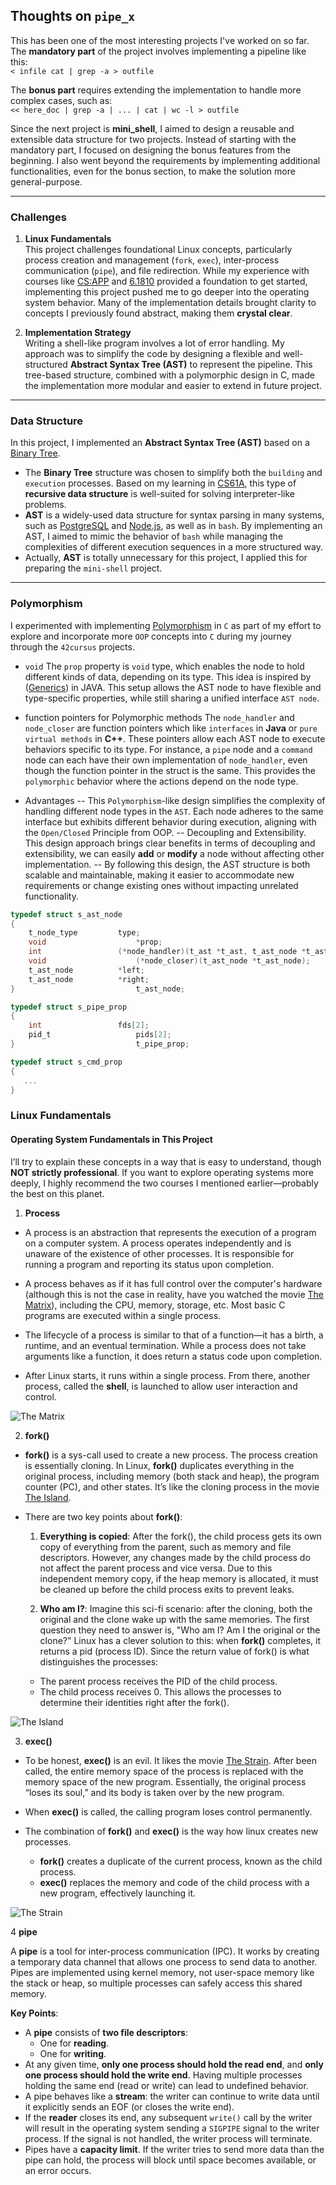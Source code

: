 ## Thoughts on `pipe_x`

This has been one of the most interesting projects I've worked on so far. The **mandatory part** of the project involves implementing a pipeline like this:  
`< infile cat | grep -a > outfile`  

The **bonus part** requires extending the implementation to handle more complex cases, such as:  
`<< here_doc | grep -a | ... | cat | wc -l > outfile`

Since the next project is **mini_shell**, I aimed to design a reusable and extensible data structure for two projects. Instead of starting with the mandatory part, I focused on designing the bonus features from the beginning. I also went beyond the requirements by implementing additional functionalities, even for the bonus section, to make the solution more general-purpose.

---

### Challenges

1. **Linux Fundamentals**  
   This project challenges foundational Linux concepts, particularly process creation and management (`fork`, `exec`), inter-process communication (`pipe`), and file redirection. While my experience with courses like [CS:APP](https://csapp.cs.cmu.edu/) and [6.1810](https://pdos.csail.mit.edu/6.S081/2024/) provided a foundation to get started, implementing this project pushed me to go deeper into the operating system behavior. Many of the implementation details brought clarity to concepts I previously found abstract, making them **crystal clear**.

2. **Implementation Strategy**  
   Writing a shell-like program involves a lot of error handling. My approach was to simplify the code by designing a flexible and well-structured **Abstract Syntax Tree (AST)** to represent the pipeline. This tree-based structure, combined with a polymorphic design in C, made the implementation more modular and easier to extend in future project.

---

### Data Structure

In this project, I implemented an **Abstract Syntax Tree (AST)** based on a [Binary Tree](https://www.geeksforgeeks.org/binary-tree-data-structure/).

- The **Binary Tree** structure was chosen to simplify both the `building` and `execution` processes. Based on my learning in [CS61A](https://cs61a.org/), this type of **recursive data structure** is well-suited for solving interpreter-like problems.
- **AST** is a widely-used data structure for syntax parsing in many systems, such as [PostgreSQL](https://www.postgresql.org/) and [Node.js](https://nodejs.org), as well as in `bash`. By implementing an AST, I aimed to mimic the behavior of `bash` while managing the complexities of different execution sequences in a more structured way.
- Actually, **AST** is totally unnecessary for this project, I applied this for preparing the `mini-shell` project.

---

### Polymorphism

I experimented with implementing [Polymorphism](https://stackify.com/oop-concept-polymorphism/) in `C` as part of my effort to explore and incorporate more `OOP` concepts into `C` during my journey through the `42cursus` projects.

- `void`
The `prop` property is `void` type, which enables the node to hold different kinds of data, depending on its type. This idea is inspired by ([Generics](https://www.geeksforgeeks.org/generics-in-java/)) in JAVA. This setup allows the AST node to have flexible and type-specific properties, while still sharing a unified interface `AST node`.

- function pointers for Polymorphic methods
The `node_handler` and `node_closer` are function pointers which like `interfaces` in **Java** or `pure virtual methods` in **C++**. These pointers allow each AST node to execute behaviors specific to its type. For instance, a `pipe` node and a `command` node can each have their own implementation of `node_handler`, even though the function pointer in the struct is the same. This provides the `polymorphic` behavior where the actions depend on the node type.

- Advantages
   -- This `Polymorphism`-like design simplifies the complexity of handling different node types in the `AST`. Each node adheres to the same interface but exhibits different behavior during execution, aligning with the `Open/Closed` Principle from OOP.
   -- Decoupling and Extensibility. This design approach brings clear benefits in terms of decoupling and extensibility, we can easily **add** or **modify** a node without affecting other implementation.
   -- By following this design, the AST structure is both scalable and maintainable, making it easier to accommodate new requirements or change existing ones without impacting unrelated functionality.

```c
typedef struct s_ast_node
{
	t_node_type			type;
	void					*prop;
	int					(*node_handler)(t_ast *t_ast, t_ast_node *t_ast_node);
	void					(*node_closer)(t_ast_node *t_ast_node);
	t_ast_node			*left;
	t_ast_node			*right;
}							t_ast_node;

typedef struct s_pipe_prop
{
	int					fds[2];
	pid_t					pids[2];
}							t_pipe_prop;

typedef struct s_cmd_prop
{
   ...
}
```

### Linux Fundamentals

#### Operating System Fundamentals in This Project

I’ll try to explain these concepts in a way that is easy to understand, though **NOT strictly professional**. If you want to explore operating systems more deeply, I highly recommend the two courses I mentioned earlier—probably the best on this planet.

1. **Process**

- A process is an abstraction that represents the execution of a program on a computer system. A process operates independently and is unaware of the existence of other processes. It is responsible for running a program and reporting its status upon completion.

- A process behaves as if it has full control over the computer's hardware (although this is not the case in reality, have you watched the movie [The Matrix](https://www.imdb.com/title/tt0133093/)), including the CPU, memory, storage, etc. Most basic C programs are executed within a single process.

- The lifecycle of a process is similar to that of a function—it has a birth, a runtime, and an eventual termination. While a process does not take arguments like a function, it does return a status code upon completion.

- After Linux starts, it runs within a single process. From there, another process, called the **shell**, is launched to allow user interaction and control.

![The Matrix](./imgs/matrix.png)

2. **fork()**

- **fork()** is a sys-call used to create a new process. The process creation is essentially cloning. In Linux, **fork()** duplicates everything in the original process, including memory (both stack and heap), the program counter (PC), and other states. It’s like the cloning process in the movie [The Island](https://www.imdb.com/title/tt0399201/).
- There are two key points about **fork()**:

   1. **Everything is copied**: 
   After the fork(), the child process gets its own copy of everything from the parent, such as memory and file descriptors. However, any changes made by the child process do not affect the parent process and vice versa. Due to this independent memory copy, if the heap memory is allocated, it must be cleaned up before the child process exits to prevent leaks.

   2. **Who am I?**: 
   Imagine this sci-fi scenario: after the cloning, both the original and the clone wake up with the same memories. The first question they need to answer is, "Who am I? Am I the original or the clone?"
   Linux has a clever solution to this: when **fork()** completes, it returns a pid (process ID). Since the return value of fork() is what distinguishes the processes:
     - The parent process receives the PID of the child process.
     - The child process receives 0.
   This allows the processes to determine their identities right after the fork().

![The Island](./imgs/island.png)

3. **exec()**

- To be honest, **exec()** is an evil. It likes the movie [The Strain](https://www.imdb.com/title/tt2654620/). After been called, the entire memory space of the process is replaced with the memory space of the new program. Essentially, the original process “loses its soul,” and its body is taken over by the new program.

- When **exec()** is called, the calling program loses control permanently.

- The combination of **fork()** and **exec()** is the way how linux creates new processes. 
   - **fork()** creates a duplicate of the current process, known as the child process.
   - **exec()** replaces the memory and code of the child process with a new program, effectively launching it.

![The Strain](./imgs/strain.png)

4 **pipe**

A **pipe** is a tool for inter-process communication (IPC). It works by creating a temporary data channel that allows one process to send data to another. Pipes are implemented using kernel memory, not user-space memory like the stack or heap, so multiple processes can safely access this shared memory.

**Key Points**:
- A **pipe** consists of **two file descriptors**:
  - One for **reading**.
  - One for **writing**.
- At any given time, **only one process should hold the read end**, and **only one process should hold the write end**. Having multiple processes holding the same end (read or write) can lead to undefined behavior.
- A pipe behaves like a **stream**: the writer can continue to write data until it explicitly sends an EOF (or closes the write end).
- If the **reader** closes its end, any subsequent `write()` call by the writer will result in the operating system sending a `SIGPIPE` signal to the writer process. If the signal is not handled, the writer process will terminate.
- Pipes have a **capacity limit**. If the writer tries to send more data than the pipe can hold, the process will block until space becomes available, or an error occurs.